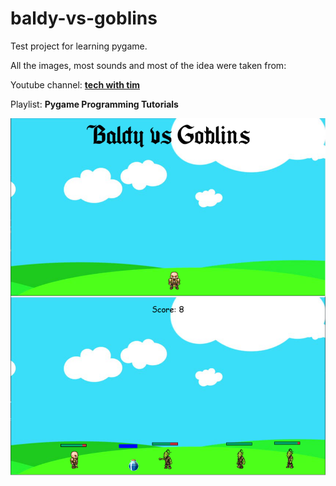 # baldy-vs-goblins
Test project for learning pygame.

All the images, most sounds and most of the idea were taken from:

Youtube channel: **[tech with tim](https://techwithtim.net/)**

Playlist: **Pygame Programming Tutorials**

![Showcase](sample.png)
